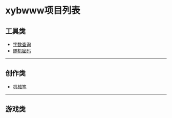 # xybwww项目列表
## 工具类
* [字数查询](https://xybwww.github.io/字数查询.html)
* [随机密码](https://xybwww.github.io/随机密码.html)
***
## 创作类
* [机械笔](https://xybwww.github.io/机械笔.html)
***
## 游戏类